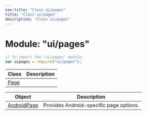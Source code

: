 ```yaml
---
nav-title: "Class ui/pages"
title: "Class ui/pages"
description: "Class ui/pages"
---
```

# Module: "ui/pages"

``` JavaScript
// To import the "ui/pages" module:
var uipages = require("ui/pages");
```

Class | Description
------|------------
[Page](../../ui/pages/Page.md) | 

Object | Description
------|------------
[AndroidPage](../../ui/pages/AndroidPage.md) | Provides Android-specific page options.